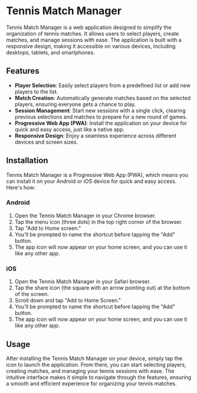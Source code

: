 # Tennis Match Manager

Tennis Match Manager is a web application designed to simplify the organization of tennis matches. It allows users to
select players, create matches, and manage sessions with ease. The application is built with a responsive design, making
it accessible on various devices, including desktops, tablets, and smartphones.

## Features

- **Player Selection**: Easily select players from a predefined list or add new players to the list.
- **Match Creation**: Automatically generate matches based on the selected players, ensuring everyone gets a chance to
  play.
- **Session Management**: Start new sessions with a single click, clearing previous selections and matches to prepare
  for a new round of games.
- **Progressive Web App (PWA)**: Install the application on your device for quick and easy access, just like a native
  app.
- **Responsive Design**: Enjoy a seamless experience across different devices and screen sizes.

## Installation

Tennis Match Manager is a Progressive Web App (PWA), which means you can install it on your Android or iOS device for
quick and easy access. Here's how:

### Android

1. Open the Tennis Match Manager in your Chrome browser.
2. Tap the menu icon (three dots) in the top right corner of the browser.
3. Tap "Add to Home screen."
4. You'll be prompted to name the shortcut before tapping the "Add" button.
5. The app icon will now appear on your home screen, and you can use it like any other app.

### iOS

1. Open the Tennis Match Manager in your Safari browser.
2. Tap the share icon (the square with an arrow pointing out) at the bottom of the screen.
3. Scroll down and tap "Add to Home Screen."
4. You'll be prompted to name the shortcut before tapping the "Add" button.
5. The app icon will now appear on your home screen, and you can use it like any other app.

## Usage

After installing the Tennis Match Manager on your device, simply tap the icon to launch the application. From there, you
can start selecting players, creating matches, and managing your tennis sessions with ease. The intuitive interface
makes it simple to navigate through the features, ensuring a smooth and efficient experience for organizing your tennis
matches.